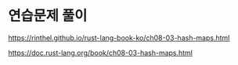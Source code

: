 # 연습문제 풀이

https://rinthel.github.io/rust-lang-book-ko/ch08-03-hash-maps.html

https://doc.rust-lang.org/book/ch08-03-hash-maps.html
